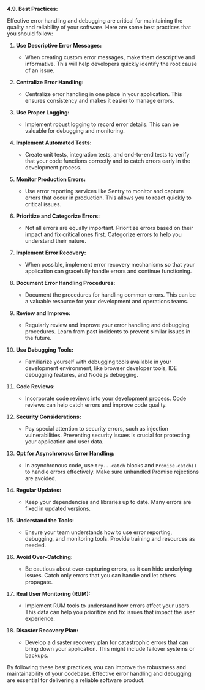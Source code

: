 **4.9. Best Practices:**

Effective error handling and debugging are critical for maintaining the quality and reliability of your software. Here are some best practices that you should follow:

1. **Use Descriptive Error Messages:**
   - When creating custom error messages, make them descriptive and informative. This will help developers quickly identify the root cause of an issue.

2. **Centralize Error Handling:**
   - Centralize error handling in one place in your application. This ensures consistency and makes it easier to manage errors.

3. **Use Proper Logging:**
   - Implement robust logging to record error details. This can be valuable for debugging and monitoring.

4. **Implement Automated Tests:**
   - Create unit tests, integration tests, and end-to-end tests to verify that your code functions correctly and to catch errors early in the development process.

5. **Monitor Production Errors:**
   - Use error reporting services like Sentry to monitor and capture errors that occur in production. This allows you to react quickly to critical issues.

6. **Prioritize and Categorize Errors:**
   - Not all errors are equally important. Prioritize errors based on their impact and fix critical ones first. Categorize errors to help you understand their nature.

7. **Implement Error Recovery:**
   - When possible, implement error recovery mechanisms so that your application can gracefully handle errors and continue functioning.

8. **Document Error Handling Procedures:**
   - Document the procedures for handling common errors. This can be a valuable resource for your development and operations teams.

9. **Review and Improve:**
   - Regularly review and improve your error handling and debugging procedures. Learn from past incidents to prevent similar issues in the future.

10. **Use Debugging Tools:**
    - Familiarize yourself with debugging tools available in your development environment, like browser developer tools, IDE debugging features, and Node.js debugging.

11. **Code Reviews:**
    - Incorporate code reviews into your development process. Code reviews can help catch errors and improve code quality.

12. **Security Considerations:**
    - Pay special attention to security errors, such as injection vulnerabilities. Preventing security issues is crucial for protecting your application and user data.

13. **Opt for Asynchronous Error Handling:**
    - In asynchronous code, use `try...catch` blocks and `Promise.catch()` to handle errors effectively. Make sure unhandled Promise rejections are avoided.

14. **Regular Updates:**
    - Keep your dependencies and libraries up to date. Many errors are fixed in updated versions.

15. **Understand the Tools:**
    - Ensure your team understands how to use error reporting, debugging, and monitoring tools. Provide training and resources as needed.

16. **Avoid Over-Catching:**
    - Be cautious about over-capturing errors, as it can hide underlying issues. Catch only errors that you can handle and let others propagate.

17. **Real User Monitoring (RUM):**
    - Implement RUM tools to understand how errors affect your users. This data can help you prioritize and fix issues that impact the user experience.

18. **Disaster Recovery Plan:**
    - Develop a disaster recovery plan for catastrophic errors that can bring down your application. This might include failover systems or backups.

By following these best practices, you can improve the robustness and maintainability of your codebase. Effective error handling and debugging are essential for delivering a reliable software product.
